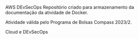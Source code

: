AWS DEvSecOps
Repositório criado para armazenamento da documentação da atividade de Docker.

Atividade válida pelo Programa de Bolsas Compass 2023/2.

Cloud e DEvSecOps
